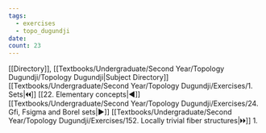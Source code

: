 ```yaml
---
tags:
  - exercises
  - topo_dugundji
date: 
count: 23
---
```

[[Directory]], [[Textbooks/Undergraduate/Second Year/Topology Dugundji/Topology Dugundji|Subject Directory]]
[[Textbooks/Undergraduate/Second Year/Topology Dugundji/Exercises/1. Sets|🞀🞀]] [[22. Elementary concepts|◀]] [[Textbooks/Undergraduate/Second Year/Topology Dugundji/Exercises/24. Gfi, Fsigma and Borel sets|▶]] [[Textbooks/Undergraduate/Second Year/Topology Dugundji/Exercises/152. Locally trivial fiber structures|🞂🞂]]
1. 